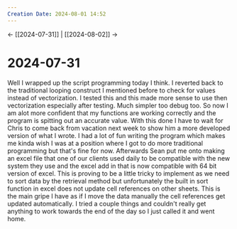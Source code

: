 ```yaml
---
Creation Date: 2024-08-01 14:52
---
```


<- [[2024-07-31]] | [[2024-08-02]] ->

# 2024-07-31
Well I wrapped up the script programming today I think. I reverted back to the
traditional looping construct I mentioned before to check for values instead of
vectorization. I tested this and this made more sense to use then vectorization
especially after testing. Much simpler too debug too. So now I am alot more
confident that my functions are working correctly and the program is spitting
out an accurate value. With this done I have to wait for Chris to come back from
vacation next week to show him a more developed version of what I wrote. I had a
lot of fun writing the program which makes me kinda wish I was at a position
where I got to do more traditional programming but that's fine for now.
Afterwards Sean put me onto making an excel file that one of our clients used
daily to be compatible with the new system they use and the excel add in that is
now compatible with 64 bit version of excel. This is proving to be a little
tricky to implement as we need to sort data by the retrieval method but
unfortunately the built in sort function in excel does not update cell
references on other sheets. This is the main gripe I have as if I move the data
manually the cell references get updated automatically. I tried a couple things
and couldn't really get anything to work towards the end of the day so I just
called it and went home.